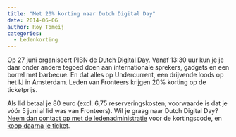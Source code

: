 ```yaml
---
title: "Met 20% korting naar Dutch Digital Day"
date: 2014-06-06
author: Roy Tomeij
categories: 
  - Ledenkorting
---
```

Op 27 juni organiseert PIBN de [Dutch Digital Day](http://dutchdigitalday.com). Vanaf 13:30 uur kun je je daar onder andere tegoed doen aan internationale sprekers, gadgets en een borrel met barbecue. En dat alles op Undercurrent, een drijvende loods op het IJ in Amsterdam. Leden van Fronteers krijgen 20% korting op de ticketprijs.

Als lid betaal je 80 euro (excl. 6,75 reserveringskosten; voorwaarde is dat je vóór 5 juni al lid was van Fronteers). Wil je graag naar Dutch Digital Day? [Neem dan contact op met de ledenadministratie](/contact) voor de kortingscode, en [koop daarna je ticket](http://dutchdigitalday.com/tickets).
